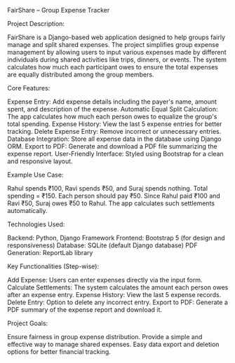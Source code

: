 
FairShare – Group Expense Tracker

Project Description:

FairShare is a Django-based web application designed to help groups fairly manage and split shared expenses. The project simplifies group expense management by allowing users to input various expenses made by different individuals during shared activities like trips, dinners, or events. The system calculates how much each participant owes to ensure the total expenses are equally distributed among the group members.

Core Features:

Expense Entry: Add expense details including the payer's name, amount spent, and description of the expense.
Automatic Equal Split Calculation: The app calculates how much each person owes to equalize the group's total spending.
Expense History: View the last 5 expense entries for better tracking.
Delete Expense Entry: Remove incorrect or unnecessary entries.
Database Integration: Store all expense data in the database using Django ORM.
Export to PDF: Generate and download a PDF file summarizing the expense report.
User-Friendly Interface: Styled using Bootstrap for a clean and responsive layout.

Example Use Case:

Rahul spends ₹100, Ravi spends ₹50, and Suraj spends nothing.
Total spending = ₹150. Each person should pay ₹50.
Since Rahul paid ₹100 and Ravi ₹50, Suraj owes ₹50 to Rahul.
The app calculates such settlements automatically.

Technologies Used:

Backend: Python, Django Framework
Frontend: Bootstrap 5 (for design and responsiveness)
Database: SQLite (default Django database)
PDF Generation: ReportLab library

Key Functionalities (Step-wise):

Add Expense: Users can enter expenses directly via the input form.
Calculate Settlements: The system calculates the amount each person owes after an expense entry.
Expense History: View the last 5 expense records.
Delete Entry: Option to delete any incorrect entry.
Export to PDF: Generate a PDF summary of the expense report and download it.

Project Goals:

Ensure fairness in group expense distribution.
Provide a simple and effective way to manage shared expenses.
Easy data export and deletion options for better financial tracking.
